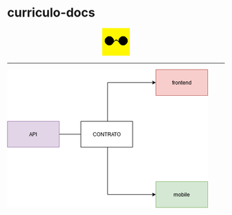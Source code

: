 # curriculo-docs

<p align="center">
  <a href="http://larjr.com.br" target="blank"><img src="assets/Oculos_Papai_-_Fundo_Amarelo_Rosa.gif" width="64" alt="larjr Logo" /></a>
</p>
<hr>

![Diagrama de comunicacao](Curriculo-Page-1.png "Curriculo Diagrama")
